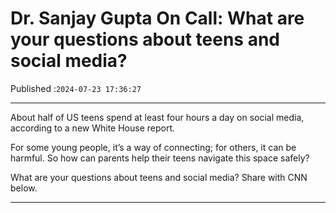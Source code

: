 # Dr. Sanjay Gupta On Call: What are your questions about teens and social media?

Published :`2024-07-23 17:36:27`

---

About half of US teens spend at least four hours a day on social media, according to a new White House report.

For some young people, it’s a way of connecting; for others, it can be harmful. So how can parents help their teens navigate this space safely?

What are your questions about teens and social media? Share with CNN below.

---

